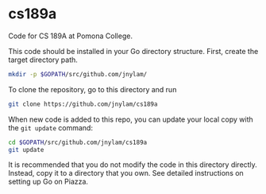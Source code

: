 # cs189a
Code for CS 189A at Pomona College.

This code should be installed in your Go directory structure. First, create the target directory path.

```sh
mkdir -p $GOPATH/src/github.com/jnylam/
```
To clone the repository, go to this directory and run

```sh
git clone https://github.com/jnylam/cs189a
```

When new code is added to this repo, you can update your local copy with the `git update` command:
```sh
cd $GOPATH/src/github.com/jnylam/cs189a
git update
```

It is recommended that you do not modify the code in this directory directly. Instead, copy it to a directory that you own. See detailed instructions on setting up Go on Piazza.
